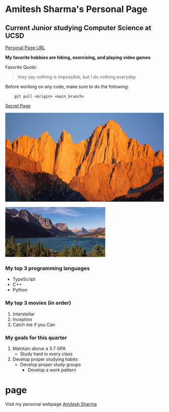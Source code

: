# Amitesh Sharma's Personal Page

## Current Junior studying Computer Science at UCSD

[Personal Page URL](#page)

**My favorite hobbies are hiking, exercising, and playing video games**

Favorite Quote: 

> they say nothing is impossible, but I do nothing everyday

Before working on any code, make sure to do the following: 

``` 
    git pull <origin> <main_branch>
```

[Secret Page](./other.md)

![Mt.Whitney](./whitney.jpeg)

![Glacier National Park](./Glacier.jpeg)

### My top 3 programming languages

- TypeScript
- C++
- Python
  
### My top 3 movies (in order)

1. Interstellar
2. Inception
3. Catch me if you Can


### My goals for this quarter

1. Maintain above a 3.7 GPA
   - Study hard in every class
2. Develop proper studying habits
    - Develop proper study groups
      - Develop a work pattern
  

# page
Visit my personal webpage [Amitesh Sharma](https://amiteshksharma.github.io/)